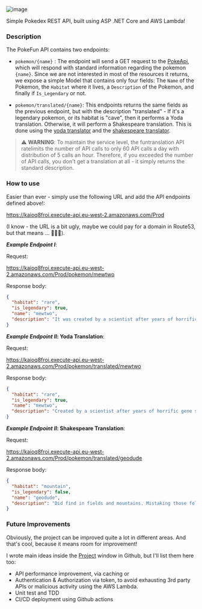
![image](https://user-images.githubusercontent.com/66834055/130873494-3af1a296-cb60-4364-9a4c-f806db226954.png)

Simple Pokedex REST API, built using ASP .NET Core and AWS Lambda!

### Description

The PokeFun API contains two endpoints:

- `pokemon/{name}` : The endpoint will send a GET request to the [PokeApi](https://pokeapi.co/), which will respond with standard information regarding the pokemon `{name}`. Since we are not interested in most of the resources it returns, we expose a simple Model that contains only four fields: The `Name` of the Pokemon, the `Habitat` where it lives, a `Description` of the Pokemon, and finally if `Is_Legendary` or not. 

- `pokemon/translated/{name}`: This endpoints returns the same fields as the previous endpoint, but with the description "translated" - If it's a legendary pokemon, or its habitat is "cave", then it performs a Yoda translation. Otherwise, it will perform a Shakespeare translation. This is done using the [yoda translator](https://funtranslations.com/api/yoda) and the [shakespeare translator](https://funtranslations.com/api/shakespeare). 

> :warning: **WARNING**: To maintain the service level, the funtranslation API ratelimits the number of API calls to only 60 API calls a day with distribution of 5 calls an hour. Therefore, if you exceeded the number of API calls, you don't get a translation at all - it simply returns the standard description.


### How to use

Easier than ever - simply use the following URL and add the API endpoints defined above!:

https://kaioq8froi.execute-api.eu-west-2.amazonaws.com/Prod

(I know - the URL is a bit ugly, maybe we could pay for a domain in Route53, but that means ... 💸💸💸). 

**_Example Endpoint I_**:

Request:

https://kaioq8froi.execute-api.eu-west-2.amazonaws.com/Prod/pokemon/mewtwo

Response body:

```json
{ 
  "habitat": "rare", 
  "is_legendary": true, 
  "name": "mewtwo", 
  "description": "It was created by a scientist after years of horrific gene splicing and DNA engineering experiments." 
}
```

**_Example Endpoint II_: Yoda Translation**:

Request:

https://kaioq8froi.execute-api.eu-west-2.amazonaws.com/Prod/pokemon/translated/mewtwo

Response body:

```json
{
  "habitat": "rare",
  "is_legendary": true,
  "name": "mewtwo",
  "description": "Created by a scientist after years of horrific gene splicing and dna engineering experiments,  it was."
}
```

**_Example Endpoint II_: Shakespeare Translation**:

Request:

https://kaioq8froi.execute-api.eu-west-2.amazonaws.com/Prod/pokemon/translated/geodude

Response body:

```json
{
  "habitat": "mountain",
  "is_legendary": false,
  "name": "geodude",
  "description": "Did find in fields and mountains. Mistaking those folk for boulders, people oft grise or trippeth on those folk."
}
```

### Future Improvements

Obviously, the project can be improved quite a lot in different areas. And that's cool, because it means room for improvement!

I wrote main ideas inside the [Project](https://github.com/NickMonks/PokeFun/projects/1) window in Github, but I'll list them here too:

- API performance improvement, via caching or 
- Authentication & Authorization via token, to avoid exhausting 3rd party APIs or malicious activity using the AWS Lambda.
- Unit test and TDD
- CI/CD deployment using Github actions


